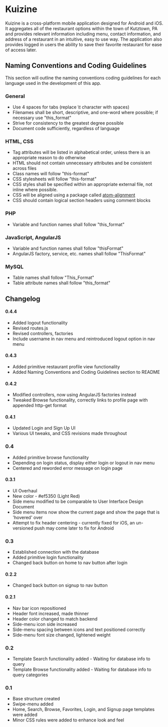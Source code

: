 # Kuizine
Kuizine is a cross-platform mobile application designed for Android and iOS. It aggregates all of the restaurant options within the town of Kutztown, PA and provides relevant information including menu, contact information, and address of a restaurant in an intuitive, easy to use way. The application also provides logged in users the ability to save their favorite restaurant for ease of access later. 

## Naming Conventions and Coding Guidelines
This section will outline the naming conventions coding guidelines for each language used in the development of this app.

### General
* Use 4 spaces for tabs (replace \t character with spaces)
* Filenames shall be short, descriptive, and one-word where possible; if necessary use "this_format"
* Strive for consistency to the greatest degree possible
* Document code sufficiently, regardless of language

### HTML, CSS
* Tag attributes will be listed in alphabetical order, unless there is an appropriate reason to do otherwise
* HTML should not contain unnecessary attributes and be consistent across files
* Class names will follow "this-format"
* CSS stylesheets will follow "this-format"
* CSS styles shall be specified within an appropriate external file, not inline where possible.
* CSS will be aligned using a package called [atom-alignment](https://atom.io/packages/atom-alignment)
* CSS should contain logical section headers using comment blocks

### PHP
* Variable and function names shall follow "this_format"

### JavaScript, AngularJS
* Variable and function names shall follow "thisFormat"
* AngularJS factory, service, etc. names shall follow "ThisFormat"

### MySQL
* Table names shall follow "This_Format"
* Table attribute names shall follow "this_format"


## Changelog

#### 0.4.4
* Added logout functionality
* Revised routes.js
* Revised controllers, factories
* Include username in nav menu and reintroduced logout option in nav menu

#### 0.4.3
* Added primitive restaurant profile view functionality
* Added Naming Conventions and Coding Guidelines section to README

#### 0.4.2
* Modified controllers, now using AngularJS factories instead
* Tweaked Browse functionality, correctly links to profile page with appended http-get format

#### 0.4.1
* Updated Login and Sign Up UI
* Various UI tweaks, and CSS revisions made throughout

### 0.4
* Added primitive browse functionality
* Depending on login status, display either login or logout in nav menu
* Centered and reworded error message on login page

#### 0.3.1
* UI Overhaul
* New color - #ef5350 (Light Red)
* Side menu modified to be comparable to User Interface Design Document
* Side menu items now show the current page and show the page that is 'hovered' over
* Attempt to fix header centering - currently fixed for iOS, an un-versioned push may come later to fix for Android

### 0.3
* Established connection with the database
* Added primitive login functionality
* Changed back button on home to nav button after login

#### 0.2.2
* Changed back button on signup to nav button

#### 0.2.1
* Nav bar icon repositioned
* Header font increased, made thinner
* Header color changed to match backend
* Side-menu icon side increased
* Side-menu spacing between icons and text positioned correctly
* Side-menu font size changed, lightened weight

### 0.2
* Template Search functionality added - Waiting for database info to query
* Template Browse functionality added - Waiting for database info to query categories

### 0.1
* Base structure created
* Swipe-menu added
* Home, Search, Browse, Favorites, Login, and Signup page templates were added
* Minor CSS rules were added to enhance look and feel

